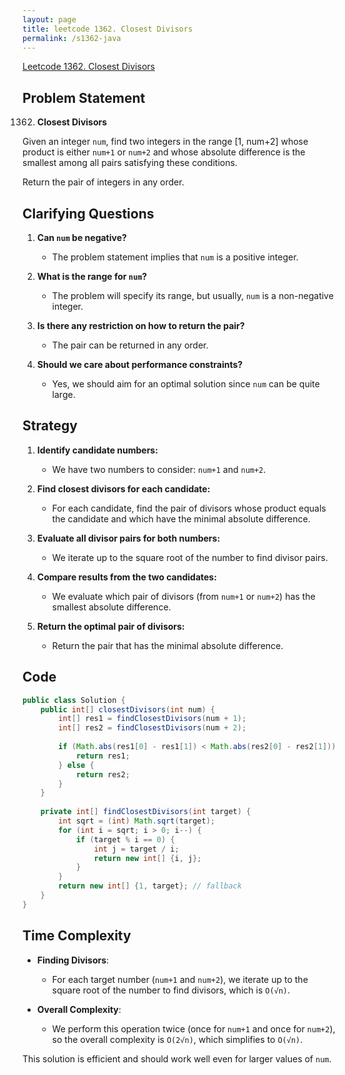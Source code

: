 ```yaml
---
layout: page
title: leetcode 1362. Closest Divisors
permalink: /s1362-java
---
```

[Leetcode 1362. Closest Divisors](https://algoadvance.github.io/algoadvance/l1362)
## Problem Statement

1362. **Closest Divisors**

Given an integer `num`, find two integers in the range [1, num+2] whose product is either `num+1` or `num+2` and whose absolute difference is the smallest among all pairs satisfying these conditions.

Return the pair of integers in any order.

## Clarifying Questions

1. **Can `num` be negative?**
   - The problem statement implies that `num` is a positive integer.

2. **What is the range for `num`?**
   - The problem will specify its range, but usually, `num` is a non-negative integer.

3. **Is there any restriction on how to return the pair?**
   - The pair can be returned in any order.

4. **Should we care about performance constraints?**
   - Yes, we should aim for an optimal solution since `num` can be quite large.

## Strategy

1. **Identify candidate numbers:**
   - We have two numbers to consider: `num+1` and `num+2`.
  
2. **Find closest divisors for each candidate:**
   - For each candidate, find the pair of divisors whose product equals the candidate and which have the minimal absolute difference.
  
3. **Evaluate all divisor pairs for both numbers:**
   - We iterate up to the square root of the number to find divisor pairs.
  
4. **Compare results from the two candidates:**
   - We evaluate which pair of divisors (from `num+1` or `num+2`) has the smallest absolute difference.
  
5. **Return the optimal pair of divisors:**
   - Return the pair that has the minimal absolute difference.

## Code

```java
public class Solution {
    public int[] closestDivisors(int num) {
        int[] res1 = findClosestDivisors(num + 1);
        int[] res2 = findClosestDivisors(num + 2);
        
        if (Math.abs(res1[0] - res1[1]) < Math.abs(res2[0] - res2[1])) {
            return res1;
        } else {
            return res2;
        }
    }
    
    private int[] findClosestDivisors(int target) {
        int sqrt = (int) Math.sqrt(target);
        for (int i = sqrt; i > 0; i--) {
            if (target % i == 0) {
                int j = target / i;
                return new int[] {i, j};
            }
        }
        return new int[] {1, target}; // fallback
    }
}
```

## Time Complexity

- **Finding Divisors**: 
  - For each target number (`num+1` and `num+2`), we iterate up to the square root of the number to find divisors, which is `O(√n)`.
  
- **Overall Complexity**: 
  - We perform this operation twice (once for `num+1` and once for `num+2`), so the overall complexity is `O(2√n)`, which simplifies to `O(√n)`.

This solution is efficient and should work well even for larger values of `num`.